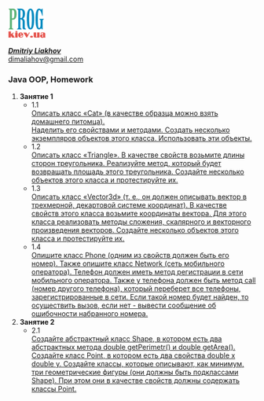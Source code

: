 [![Prog.kiev.ua](logo.png)](https://prog.kiev.ua)

[_**Dmitriy Liakhov**_](https://www.linkedin.com/in/dmitiy-liakhov-82388a183/)<br>
[dimaliahov@gmail.com](mailto:dimaliahov@gmail.com)

<h3>Java OOP, Homework</h3>

<ol>
<li><strong>Занятие 1</strong>
    <ul>
        <li> 1.1<br>
            <a href="/Lesson1Ex1Hw1/src">
         Описать класс «Cat» (в качестве образца можно взять домашнего питомца).<br>
         Наделить его свойствами и методами. Создать несколько экземпляров объектов этого класса. Использовать эти объекты.<br>
            </a>
        </li>
        <li> 1.2<br>
            <a href="/Lesson1Ex1Hw2/src">
                Описать класс «Triangle». В качестве свойств возьмите длины сторон
                треугольника. Реализуйте метод, который будет возвращать площадь этого
                треугольника. Создайте несколько объектов этого класса и протестируйте их.
            </a>
        </li>
        <li> 1.3<br>
            <a href="/Lesson1Ex1Hw3/src">
                Описать класс «Vector3d» (т. е., он должен описывать вектор в трехмерной,
         декартовой системе координат). В качестве свойств этого класса возьмите
         координаты вектора. Для этого класса реализовать методы сложения, скалярного и
         векторного произведения векторов. Создайте несколько объектов этого класса и
         протестируйте их.
            </a>
        </li>
        <li> 1.4<br>
            <a href="/Lesson1Ex1Hw4/src">
                Опишите класс Phone (одним из свойств должен быть его номер). Также опишите
         класс Network (сеть мобильного оператора). Телефон должен иметь метод
         регистрации в сети мобильного оператора. Также у телефона должен быть метод call
         (номер другого телефона), который переберет все телефоны, зарегистрированные в
         сети. Если такой номер будет найден, то осуществить вызов, если нет - вывести
         сообщение об ошибочности набранного номера.
            </a>
        </li>
      </ul>
    <li><strong>Занятие 2</strong>
        <ul>
            <li> 2.1<br>
            <a href="/Lesson2Ex1Hw1/src">
                Создайте абстрактный класс Shape, в котором есть два абстрактных метода double getPerimetr() и double getArea().
     Создайте класс Point, в котором есть два свойства double x double y.
     Создайте классы, которые описывают, как минимум, три геометрические фигуры (они должны быть подклассами
     Shape). При этом они в качестве свойств должны содержать классы Point.
            </a>
        </li>
            
</li>
